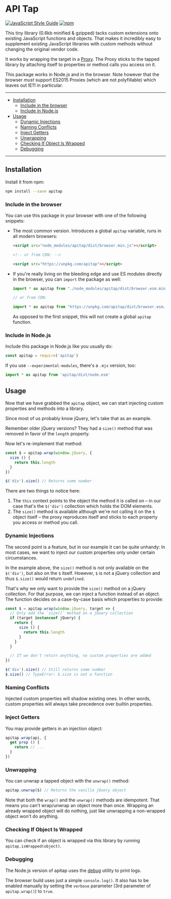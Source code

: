 # API Tap

[![JavaScript Style Guide](https://img.shields.io/badge/code_style-standard-brightgreen.svg)](https://standardjs.com)
[![npm](https://img.shields.io/npm/v/apitap.svg)](https://npmjs.com/package/apitap)

This tiny library (0.6kb minified & gzipped) tacks custom extensions onto existing JavaScript functions and objects. That makes it incredibly easy to supplement existing JavaScript libraries with custom methods without changing the original vendor code.

It works by wrapping the target in a [Proxy](https://developer.mozilla.org/docs/Web/JavaScript/Reference/Global_Objects/Proxy). The Proxy sticks to the tapped library by attaching itself to properties or method calls you access on it.

This package works in Node.js and in the browser. Note however that the browser *must* support ES2015 Proxies (which are not polyfillable) which leaves out IE11 in particular.

---

* [Installation](#installation)
  * [Include in the browser](#include-in-the-browser)
  * [Include in Node.js](#include-in-nodejs)
* [Usage](#usage)
  * [Dynamic Injections](#dynamic-injections)
  * [Naming Conflicts](#naming-conflicts)
  * [Inject Getters](#inject-getters)
  * [Unwrapping](#unwrapping)
  * [Checking If Object Is Wrapped](#checking-if-object-is-wrapped)
  * [Debugging](#debugging)

---

## Installation
Install it from npm:

```bash
npm install --save apitap
```

### Include in the browser
You can use this package in your browser with one of the following snippets:

* The most common version. Introduces a global `apitap` variable, runs in all modern browsers:

  ```html
  <script src="node_modules/apitap/dist/browser.min.js"></script>

  <!-- or from CDN: -->

  <script src="https://unpkg.com/apitap"></script>
  ```

* If you're really living on the bleeding edge and use ES modules directly in the browser, you can `import` the package as well:

  ```javascript
  import * as apitap from "./node_modules/apitap/dist/browser.esm.min.js"

  // or from CDN:

  import * as apitap from "https://unpkg.com/apitap/dist/browser.esm.min.js"
  ```

  As opposed to the first snippet, this will not create a global `apitap` function.


### Include in Node.js
Include this package in Node.js like you usually do:

```javascript
const apitap = require('apitap')
```

If you use `--experimental-modules`, there's a `.mjs` version, too:

```javascript
import * as apitap from 'apitap/dist/node.esm'
```


## Usage
Now that we have grabbed the `apitap` object, we can start injecting custom properties and methods into a library.

Since most of us probably know jQuery, let's take that as an example.

Remember older jQuery versions? They had a `size()` method that was removed in favor of the `length` property.

Now let's re-implement that method:

```javascript
const $ = apitap.wrap(window.jQuery, {
  size () {
    return this.length
  }
})

$('div').size() // Returns some number
```

There are two things to notice here:
1. The `this` context points to the object the method it is called on – in our case that's the `$('div')` collection which holds the DOM elements.
2. The `size()` method is available although we're not calling it on the `$` object itself – the proxy reproduces itself and sticks to each property you access or method you call.

### Dynamic Injections
The second point is a feature, but in our example it can be quite unhandy: In most cases, we want to inject our custom properties only under certain circumstances.

In the example above, the `size()` method is not only available on the `$('div')`, but also on the `$` itself. However, `$` is not a jQuery collection and thus `$.size()` would return `undefined`.

That's why we only want to provide the `size()` method on a jQuery collection. For that purpose, we can inject a function instead of an object. The function decides on a case-by-case basis which properties to provide:

```javascript
const $ = apitap.wrap(window.jQuery, target => {
  // Only add the `size()` method on a jQuery collection
  if (target instanceof jQuery) {
    return {
      size () {
        return this.length
      }
    }
  }

  // If we don't return anything, no custom properties are added
})

$('div').size() // Still returns some number
$.size() // TypeError: $.size is not a function
```

### Naming Conflicts
Injected custom properties will shadow existing ones. In other words, custom properties will always take precedence over builtin properties.

### Inject Getters
You may provide getters in an injection object:
```javascript
apitap.wrap(api, {
  get prop () {
    return // ...
  }
})
```

### Unwrapping
You can unwrap a tapped object with the `unwrap()` method:

```javascript
apitap.unwrap($) // Returns the vanilla jQuery object
```

Note that both the `wrap()` and the `unwrap()` methods are idempotent. That means you can't wrap/unwrap an object more than once. Wrapping an already wrapped object will do nothing, just like unwrapping a non-wrapped object won't do anything.

### Checking If Object Is Wrapped
You can check if an object is wrapped via this library by running `apitap.isWrapped(object)`.

### Debugging
The Node.js version of apitap uses the [debug](https://npmjs.com/package/debug) utility to print logs.

The browser build uses just a simple `console.log()`. It also has to be enabled manually by setting the `verbose` parameter (3rd parameter of `apitap.wrap()`) to `true`.
